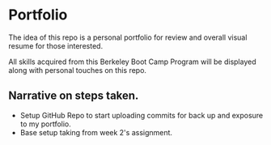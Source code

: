 # Portfolio

The idea of this repo is a personal portfolio for review and overall visual resume for those interested.

All skills acquired from this Berkeley Boot Camp Program will be displayed along with personal touches on this repo.

## Narrative on steps taken.

- Setup GitHub Repo to start uploading commits for back up and exposure to my portfolio.
- Base setup taking from week 2's assignment.
